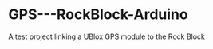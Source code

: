 GPS---RockBlock-Arduino
=======================

A test project linking a UBlox GPS module to the Rock Block
